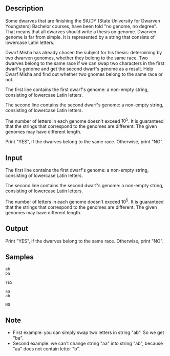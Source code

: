 ## Description

<div><p>Some dwarves that are finishing the StUDY (State University for Dwarven Youngsters) Bachelor courses, have been told "no genome, no degree". That means that all dwarves should write a thesis on genome. Dwarven genome is far from simple. It is represented by a string that consists of lowercase Latin letters.</p><p>Dwarf Misha has already chosen the subject for his thesis: determining by two dwarven genomes, whether they belong to the same race. Two dwarves belong to the same race if we can swap two characters in the first dwarf's genome and get the second dwarf's genome as a result. Help Dwarf Misha and find out whether two gnomes belong to the same race or not.</p></div><div class="input-specification"><p>The first line contains the first dwarf's genome: a non-empty string, consisting of lowercase Latin letters.</p><p>The second line contains the second dwarf's genome: a non-empty string, consisting of lowercase Latin letters.</p><p>The number of letters in each genome doesn't exceed <span class="tex-span">10<sup class="upper-index">5</sup></span>. It is guaranteed that the strings that correspond to the genomes are different. The given genomes may have different length.</p></div><div class="output-specification"><p>Print "YES", if the dwarves belong to the same race. Otherwise, print "NO".</p></div>


## Input

<p>The first line contains the first dwarf's genome: a non-empty string, consisting of lowercase Latin letters.</p><p>The second line contains the second dwarf's genome: a non-empty string, consisting of lowercase Latin letters.</p><p>The number of letters in each genome doesn't exceed <span class="tex-span">10<sup class="upper-index">5</sup></span>. It is guaranteed that the strings that correspond to the genomes are different. The given genomes may have different length.</p>


## Output

<p>Print "YES", if the dwarves belong to the same race. Otherwise, print "NO".</p>


## Samples

```input1
ab
ba

```

```output1
YES

```






```input2
aa
ab

```

```output2
NO

```




## Note

<ul> <li> First example: you can simply swap two letters in string "ab". So we get "ba". </li><li> Second example: we can't change string "aa" into string "ab", because "aa" does not contain letter "b". </li></ul>


